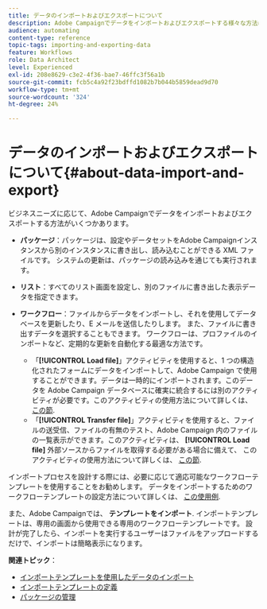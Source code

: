```yaml
---
title: データのインポートおよびエクスポートについて
description: Adobe Campaignでデータをインポートおよびエクスポートする様々な方法について説明します。
audience: automating
content-type: reference
topic-tags: importing-and-exporting-data
feature: Workflows
role: Data Architect
level: Experienced
exl-id: 208e8629-c3e2-4f36-bae7-46ffc3f56a1b
source-git-commit: fcb5c4a92f23bdffd1082b7b044b5859dead9d70
workflow-type: tm+mt
source-wordcount: '324'
ht-degree: 24%

---
```


# データのインポートおよびエクスポートについて{#about-data-import-and-export}

ビジネスニーズに応じて、Adobe Campaignでデータをインポートおよびエクスポートする方法がいくつかあります。

* **パッケージ**：パッケージは、設定やデータセットをAdobe Campaignインスタンスから別のインスタンスに書き出し、読み込むことができる XML ファイルです。 システムの更新は、パッケージの読み込みを通じても実行されます。
* **リスト**：すべてのリスト画面を設定し、別のファイルに書き出した表示データを指定できます。
* **ワークフロー**：ファイルからデータをインポートし、それを使用してデータベースを更新したり、E メールを送信したりします。 また、ファイルに書き出すデータを選択することもできます。 ワークフローは、プロファイルのインポートなど、定期的な更新を自動化する最適な方法です。

   * 「**[!UICONTROL Load file]**」アクティビティを使用すると、1 つの構造化されたフォームにデータをインポートして、Adobe Campaign で使用することができます。データは一時的にインポートされます。このデータを Adobe Campaign データベースに確実に統合するには別のアクティビティが必要です。このアクティビティの使用方法について詳しくは、 [この節](../../automating/using/load-file.md).
   * 「**[!UICONTROL Transfer file]**」アクティビティを使用すると、ファイルの送受信、ファイルの有無のテスト、Adobe Campaign 内のファイルの一覧表示ができます。このアクティビティは、 **[!UICONTROL Load file]** 外部ソースからファイルを取得する必要がある場合に備えて、 このアクティビティの使用方法について詳しくは、 [この節](../../automating/using/transfer-file.md).

インポートプロセスを設計する際には、必要に応じて適応可能なワークフローテンプレートを使用することをお勧めします。 データをインポートするためのワークフローテンプレートの設定方法について詳しくは、 [この使用例](../../automating/using/creating-import-workflow-templates.md).

また、Adobe Campaignでは、 **テンプレートをインポート**. インポートテンプレートは、専用の画面から使用できる専用のワークフローテンプレートです。 設計が完了したら、インポートを実行するユーザーはファイルをアップロードするだけで、インポートは簡略表示になります。

**関連トピック**：

* [インポートテンプレートを使用したデータのインポート](../../automating/using/importing-data-with-import-templates.md)
* [インポートテンプレートの定義](../../automating/using/importing-data-with-import-templates.md#setting-up-import-templates)
* [パッケージの管理](../../automating/using/managing-packages.md)
